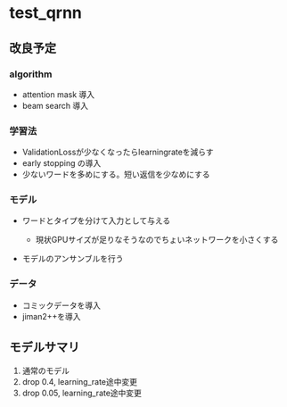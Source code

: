 # test_qrnn

## 改良予定

### algorithm
- attention mask 導入
- beam search 導入

### 学習法
- ValidationLossが少なくなったらlearningrateを減らす
- early stopping の導入
- 少ないワードを多めにする。短い返信を少なめにする

### モデル
- ワードとタイプを分けて入力として与える
	- 現状GPUサイズが足りなそうなのでちょいネットワークを小さくする

- モデルのアンサンブルを行う

### データ
- コミックデータを導入
- jiman2++を導入

## モデルサマリ
1. 通常のモデル
2. drop 0.4, learning_rate途中変更
3. drop 0.05, learning_rate途中変更